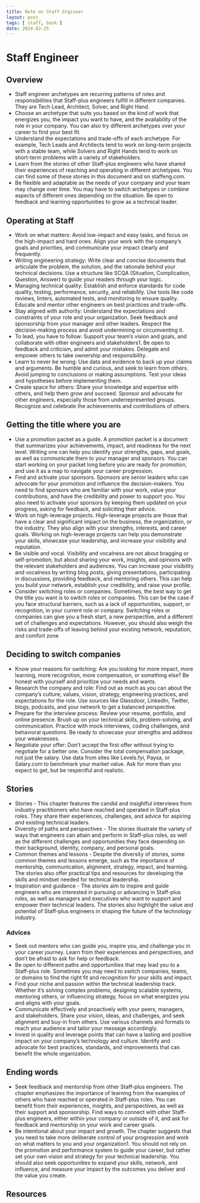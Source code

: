 ```yaml
---
title: Note on Staff Engineer
layout: post
tags: [ staff, book ]
date: 2024-02-25
---
```

# Staff Engineer
## Overview
- Staff engineer archetypes are recurring patterns of roles and responsibilities that Staff-plus engineers fulfill in different companies. They are Tech Lead, Architect, Solver, and Right Hand.
- Choose an archetype that suits you based on the kind of work that energizes you, the impact you want to have, and the availability of the role in your company. You can also try different archetypes over your career to find your best fit.
- Understand the expectations and trade-offs of each archetype. For example, Tech Leads and Architects tend to work on long-term projects with a stable team, while Solvers and Right Hands tend to work on short-term problems with a variety of stakeholders.
- Learn from the stories of other Staff-plus engineers who have shared their experiences of reaching and operating in different archetypes. You can find some of these stories in this document and on staffeng.com.
- Be flexible and adaptable as the needs of your company and your team may change over time. You may have to switch archetypes or combine aspects of different ones depending on the situation. Be open to feedback and learning opportunities to grow as a technical leader.
## Operating at Staff
- Work on what matters: Avoid low-impact and easy tasks, and focus on the high-impact and hard ones. Align your work with the company’s goals and priorities, and communicate your impact clearly and frequently.
- Writing engineering strategy: Write clear and concise documents that articulate the problem, the solution, and the rationale behind your technical decisions. Use a structure like SCQA (Situation, Complication, Question, Answer) to guide your readers through your logic.
- Managing technical quality: Establish and enforce standards for code quality, testing, performance, security, and reliability. Use tools like code reviews, linters, automated tests, and monitoring to ensure quality. Educate and mentor other engineers on best practices and trade-offs.
- Stay aligned with authority: Understand the expectations and constraints of your role and your organization. Seek feedback and sponsorship from your manager and other leaders. Respect the decision-making process and avoid undermining or circumventing it.
- To lead, you have to follow: Support your team’s vision and goals, and collaborate with other engineers and stakeholders1. Be open to feedback and criticism, and admit your mistakes. Delegate and empower others to take ownership and responsibility.
- Learn to never be wrong: Use data and evidence to back up your claims and arguments. Be humble and curious, and seek to learn from others. Avoid jumping to conclusions or making assumptions. Test your ideas and hypotheses before implementing them.
- Create space for others: Share your knowledge and expertise with others, and help them grow and succeed. Sponsor and advocate for other engineers, especially those from underrepresented groups. Recognize and celebrate the achievements and contributions of others.
## Getting the title where you are
- Use a promotion packet as a guide. A promotion packet is a document that summarizes your achievements, impact, and readiness for the next level. Writing one can help you identify your strengths, gaps, and goals, as well as communicate them to your manager and sponsors. You can start working on your packet long before you are ready for promotion, and use it as a map to navigate your career progression.
- Find and activate your sponsors. Sponsors are senior leaders who can advocate for your promotion and influence the decision-makers. You need to find sponsors who are familiar with your work, value your contributions, and have the credibility and power to support you. You also need to activate your sponsors by keeping them updated on your progress, asking for feedback, and soliciting their advice.
- Work on high-leverage projects. High-leverage projects are those that have a clear and significant impact on the business, the organization, or the industry. They also align with your strengths, interests, and career goals. Working on high-leverage projects can help you demonstrate your skills, showcase your leadership, and increase your visibility and reputation.
- Be visible and vocal. Visibility and vocalness are not about bragging or self-promotion, but about sharing your work, insights, and opinions with the relevant stakeholders and audiences. You can increase your visibility and vocalness by writing blog posts, giving presentations, participating in discussions, providing feedback, and mentoring others. This can help you build your network, establish your credibility, and raise your profile.
- Consider switching roles or companies. Sometimes, the best way to get the title you want is to switch roles or companies. This can be the case if you face structural barriers, such as a lack of opportunities, support, or recognition, in your current role or company. Switching roles or companies can give you a fresh start, a new perspective, and a different set of challenges and expectations. However, you should also weigh the risks and trade-offs of leaving behind your existing network, reputation, and comfort zone
## Deciding to switch companies
- Know your reasons for switching: Are you looking for more impact, more learning, more recognition, more compensation, or something else? Be honest with yourself and prioritize your needs and wants.
- Research the company and role: Find out as much as you can about the company’s culture, values, vision, strategy, engineering practices, and expectations for the role. Use sources like Glassdoor, LinkedIn, Twitter, blogs, podcasts, and your network to get a balanced perspective.
- Prepare for the interview process: Review your resume, portfolio, and online presence. Brush up on your technical skills, problem-solving, and communication. Practice with mock interviews, coding challenges, and behavioral questions. Be ready to showcase your strengths and address your weaknesses.
- Negotiate your offer: Don’t accept the first offer without trying to negotiate for a better one. Consider the total compensation package, not just the salary. Use data from sites like Levels.fyi, Paysa, or Salary.com to benchmark your market value. Ask for more than you expect to get, but be respectful and realistic.
## Stories
- Stories - This chapter features the candid and insightful interviews from industry practitioners who have reached and operated in Staff-plus roles. They share their experiences, challenges, and advice for aspiring and existing technical leaders.
- Diversity of paths and perspectives - The stories illustrate the variety of ways that engineers can attain and perform in Staff-plus roles, as well as the different challenges and opportunities they face depending on their background, identity, company, and personal goals.
- Common themes and lessons - Despite the diversity of stories, some common themes and lessons emerge, such as the importance of mentorship, communication, alignment, strategy, impact, and learning. The stories also offer practical tips and resources for developing the skills and mindset needed for technical leadership.
- Inspiration and guidance - The stories aim to inspire and guide engineers who are interested in pursuing or advancing in Staff-plus roles, as well as managers and executives who want to support and empower their technical leaders. The stories also highlight the value and potential of Staff-plus engineers in shaping the future of the technology industry.
### Advices
- Seek out mentors who can guide you, inspire you, and challenge you in your career journey. Learn from their experiences and perspectives, and don’t be afraid to ask for help or feedback.
- Be open to different paths and opportunities that may lead you to a Staff-plus role. Sometimes you may need to switch companies, teams, or domains to find the right fit and recognition for your skills and impact.
- Find your niche and passion within the technical leadership track. Whether it’s solving complex problems, designing scalable systems, mentoring others, or influencing strategy, focus on what energizes you and aligns with your goals.
- Communicate effectively and proactively with your peers, managers, and stakeholders. Share your vision, ideas, and challenges, and seek alignment and buy-in from others. Use various channels and formats to reach your audience and tailor your message accordingly.
- Invest in quality and leverage points that can have a lasting and positive impact on your company’s technology and culture. Identify and advocate for best practices, standards, and improvements that can benefit the whole organization.
## Ending words
- Seek feedback and mentorship from other Staff-plus engineers. The chapter emphasizes the importance of learning from the examples of others who have reached or operated in Staff-plus roles. You can benefit from their experiences, insights, and perspectives, as well as their support and sponsorship. Find ways to connect with other Staff-plus engineers, either within your company or outside of it, and ask for feedback and mentorship on your work and career goals.
- Be intentional about your impact and growth. The chapter suggests that you need to take more deliberate control of your progression and work on what matters to you and your organization1. You should not rely on the promotion and performance system to guide your career, but rather set your own vision and strategy for your technical leadership. You should also seek opportunities to expand your skills, network, and influence, and measure your impact by the outcomes you deliver and the value you create.
## Resources
### 